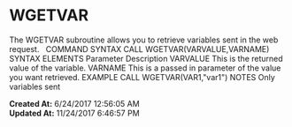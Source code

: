 # WGETVAR

The WGETVAR subroutine allows you to retrieve variables sent in the web request.   COMMAND SYNTAX CALL WGETVAR(VARVALUE,VARNAME) SYNTAX ELEMENTS Parameter Description VARVALUE This is the returned value of the variable. VARNAME This is a passed in parameter of the value you want retrieved. EXAMPLE CALL WGETVAR(VAR1,"var1") NOTES Only variables sent   

**Created At:** 6/24/2017 12:56:05 AM  
**Updated At:** 11/24/2017 6:46:57 PM  

